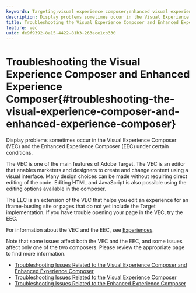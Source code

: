 ```yaml
---
keywords: Targeting;visual experience composer;enhanced visual experience composer;vec;troubleshoot visual experience composer;troubleshooting;eec;enhanced experience composer;tls;tls 1.2
description: Display problems sometimes occur in the Visual Experience Composer (VEC) and the Enhanced Experience Composer (EEC) under certain conditions.
title: Troubleshooting the Visual Experience Composer and Enhanced Experience Composer
feature: vec
uuid: de9f9392-8a15-4422-81b3-263ace1cb330
---
```


# Troubleshooting the Visual Experience Composer and Enhanced Experience Composer{#troubleshooting-the-visual-experience-composer-and-enhanced-experience-composer}

Display problems sometimes occur in the Visual Experience Composer (VEC) and the Enhanced Experience Composer (EEC) under certain conditions.

The VEC is one of the main features of Adobe Target. The VEC is an editor that enables marketers and designers to create and change content using a visual interface. Many design choices can be made without requiring direct editing of the code. Editing HTML and JavaScript is also possible using the editing options available in the composer.

The EEC is an extension of the VEC that helps you edit an experience for an iframe-busting site or pages that do not yet include the Target implementation. If you have trouble opening your page in the VEC, try the EEC.

For information about the VEC and the EEC, see [Experiences](../../../c-experiences/experiences.md#concept_A2E10F6AFB3D4AEAB6951EE14688848D).

Note that some issues affect both the VEC and the EEC, and some issues affect only one of the two composers. Please review the appropriate page to find more information.

* [Troubleshooting Issues Related to the Visual Experience Composer and Enhanced Experience Composer](/help/c-experiences/c-visual-experience-composer/r-troubleshoot-composer/issues-related-to-the-visual-experience-composer-vec-and-enhanced-experience-composer-eec.md)
* [Troubleshooting Issues Related to the Visual Experience Composer](/help/c-experiences/c-visual-experience-composer/r-troubleshoot-composer/troubleshooting-issues-related-to-the-visual-experience-composer-vec.md)
* [Troubleshooting Issues Related to the Enhanced Experience Composer](/help/c-experiences/c-visual-experience-composer/r-troubleshoot-composer/troubleshooting-issues-related-to-the-enhanced-experience-composer-eec.md)